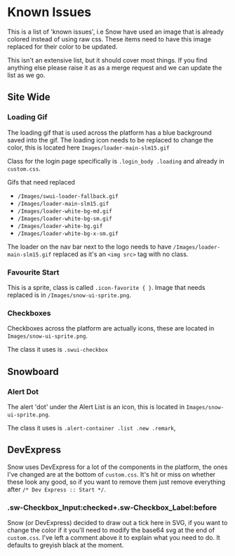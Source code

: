 # Known Issues
This is a list of 'known issues', i.e Snow have used an image that is already colored instead of using raw css.  These items need to have this image replaced for their color to be updated.

This isn't an extensive list, but it should cover most things.  If you find anything else please raise it as as a merge request and we can update the list as we go.

## Site Wide
### Loading Gif
The loading gif that is used across the platform has a blue background saved into the gif.  The loading icon needs to be replaced to change the color, this is located here `Images/loader-main-slm15.gif`

Class for the login page specifically is `.login_body .loading` and already in `custom.css`. 

Gifs that need replaced

- `/Images/swui-loader-fallback.gif`
- `/Images/loader-main-slm15.gif`
- `/Images/loader-white-bg-md.gif`
- `/Images/loader-white-bg-sm.gif`
- `/Images/loader-white-bg.gif`
- `/Images/loader-white-bg-x-sm.gif`

The loader on the nav bar next to the logo needs to have `/Images/loader-main-slm15.gif` replaced as it's an `<img src>` tag with no class. 

### Favourite Start
This is a sprite, class is called `.icon-favorite { }`.  Image that needs replaced is in `/Images/snow-ui-sprite.png`.

### Checkboxes
Checkboxes across the platform are actually icons, these are located in `Images/snow-ui-sprite.png`.

The class it uses is `.swui-checkbox`

## Snowboard
### Alert Dot
The alert 'dot' under the Alert List is an icon, this is located in `Images/snow-ui-sprite.png`.

The class it uses is `.alert-container .list .new .remark`, 

## DevExpress
Snow uses DevExpress for a lot of the components in the platform, the ones I've changed are at the bottom of `custom.css`.  It's hit or miss on whether these look any good, so if you want to remove them just remove everything after `/* Dev Express :: Start */`.

### .sw-Checkbox_Input:checked+.sw-Checkbox_Label:before
Snow (or DevExpress) decided to draw out a tick here in SVG, if you want to change the color if it you'll need to modify the base64 svg at the end of `custom.css`.  I've left a comment above it to explain what you need to do.  It defaults to greyish black at the moment.

